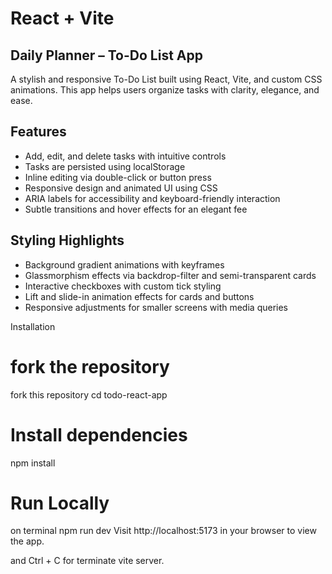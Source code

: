 # React + Vite
Daily Planner – To-Do List App
-------------------------------
A stylish and responsive To-Do List built using React, Vite, and custom CSS animations. This app helps users organize tasks with clarity, elegance, and ease.


Features
------------
- Add, edit, and delete tasks with intuitive controls
- Tasks are persisted using localStorage
- Inline editing via double-click or button press
- Responsive design and animated UI using CSS
- ARIA labels for accessibility and keyboard-friendly interaction
- Subtle transitions and hover effects for an elegant fee


Styling Highlights
-------------------
- Background gradient animations with keyframes
- Glassmorphism effects via backdrop-filter and semi-transparent cards
- Interactive checkboxes with custom tick styling
- Lift and slide-in animation effects for cards and buttons
- Responsive adjustments for smaller screens with media queries


Installation
# fork the repository
fork this repository
cd todo-react-app

# Install dependencies
npm install

# Run Locally

on terminal
npm run dev
Visit http://localhost:5173 in your browser to view the app.

and Ctrl + C for terminate vite server.




